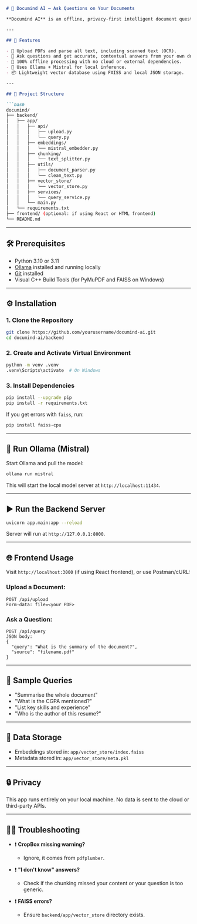 

````markdown
# 📄 Documind AI – Ask Questions on Your Documents

**Documind AI** is an offline, privacy-first intelligent document question-answering system. It allows users to upload PDF documents and query them using natural language. Responses are generated based on document content using local LLMs like **Mistral** via **Ollama**.

---

## 🚀 Features

- 📁 Upload PDFs and parse all text, including scanned text (OCR).
- 🤖 Ask questions and get accurate, contextual answers from your own documents.
- 🔐 100% offline processing with no cloud or external dependencies.
- 🧠 Uses Ollama + Mistral for local inference.
- 📦 Lightweight vector database using FAISS and local JSON storage.

---

## 📂 Project Structure

```bash
documind/
├── backend/
│   ├── app/
│   │   ├── api/
│   │   │   ├── upload.py
│   │   │   └── query.py
│   │   ├── embeddings/
│   │   │   └── mistral_embedder.py
│   │   ├── chunking/
│   │   │   └── text_splitter.py
│   │   ├── utils/
│   │   │   ├── document_parser.py
│   │   │   └── clean_text.py
│   │   ├── vector_store/
│   │   │   └── vector_store.py
│   │   ├── services/
│   │   │   └── query_service.py
│   │   └── main.py
│   └── requirements.txt
├── frontend/ (optional: if using React or HTML frontend)
└── README.md
````

---

## 🛠️ Prerequisites

* Python 3.10 or 3.11
* [Ollama](https://ollama.com/) installed and running locally
* [Git](https://git-scm.com/) installed
* Visual C++ Build Tools (for PyMuPDF and FAISS on Windows)

---

## ⚙️ Installation

### 1. Clone the Repository

```bash
git clone https://github.com/yourusername/documind-ai.git
cd documind-ai/backend
```

### 2. Create and Activate Virtual Environment

```bash
python -m venv .venv
.venv\Scripts\activate  # On Windows
```

### 3. Install Dependencies

```bash
pip install --upgrade pip
pip install -r requirements.txt
```

If you get errors with `faiss`, run:

```bash
pip install faiss-cpu
```

---

## 🤖 Run Ollama (Mistral)

Start Ollama and pull the model:

```bash
ollama run mistral
```

This will start the local model server at `http://localhost:11434`.

---

## ▶️ Run the Backend Server

```bash
uvicorn app.main:app --reload
```

Server will run at `http://127.0.0.1:8000`.

---

## 🌐 Frontend Usage

Visit `http://localhost:3000` (if using React frontend), or use Postman/cURL:

### Upload a Document:

```http
POST /api/upload
Form-data: file=<your PDF>
```

### Ask a Question:

```http
POST /api/query
JSON body:
{
  "query": "What is the summary of the document?",
  "source": "filename.pdf"
}
```

---

## 🧪 Sample Queries

* "Summarise the whole document"
* "What is the CGPA mentioned?"
* "List key skills and experience"
* "Who is the author of this resume?"

---

## 💾 Data Storage

* Embeddings stored in: `app/vector_store/index.faiss`
* Metadata stored in: `app/vector_store/meta.pkl`

---

## 🔒 Privacy

This app runs entirely on your local machine. No data is sent to the cloud or third-party APIs.

---

## 🙋‍♂️ Troubleshooting

* ❗ **CropBox missing warning?**

  * Ignore, it comes from `pdfplumber`.

* ❗ **"I don't know" answers?**

  * Check if the chunking missed your content or your question is too generic.

* ❗ **FAISS errors?**

  * Ensure `backend/app/vector_store` directory exists.





